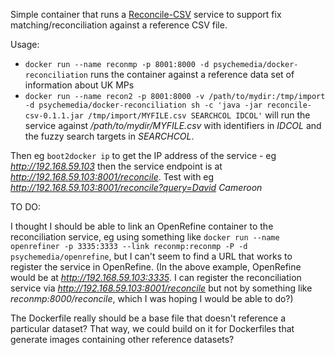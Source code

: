 Simple container that runs a [Reconcile-CSV](http://okfnlabs.org/reconcile-csv/) service to support fix matching/reconciliation against a reference CSV file.

Usage:

* `docker run --name reconmp -p 8001:8000 -d psychemedia/docker-reconciliation` runs the container against a reference data set of information about UK MPs
* `docker run --name recon2 -p 8001:8000 -v /path/to/mydir:/tmp/import -d psychemedia/docker-reconciliation sh -c 'java -jar reconcile-csv-0.1.1.jar /tmp/import/MYFILE.csv SEARCHCOL IDCOL'` will run the service against */path/to/mydir/MYFILE.csv* with identifiers in *IDCOL* and the fuzzy search targets in *SEARCHCOL*.

Then eg `boot2docker ip` to get the IP address of the service - eg *http://192.168.59.103* then the service endpoint is at *http://192.168.59.103:8001/reconcile*. Test with eg *http://192.168.59.103:8001/reconcile?query=David Cameroon*

TO DO:

I thought I should be able to link an OpenRefine container to the reconciliation service, eg using something like `docker run --name openrefiner -p 3335:3333 --link reconmp:reconmp -P -d psychemedia/openrefine`, but I can't seem to find a URL that works to register the service in OpenRefine. (In the above example, OpenRefine would be at *http://192.168.59.103:3335*. I can register the reconciliation service via *http://192.168.59.103:8001/reconcile* but not by something like *reconmp:8000/reconcile*, which I was hoping I would be able to do?)

The Dockerfile really should be a base file that doesn't reference a particular dataset? That way, we could build on it for Dockerfiles that generate images containing other reference datasets?